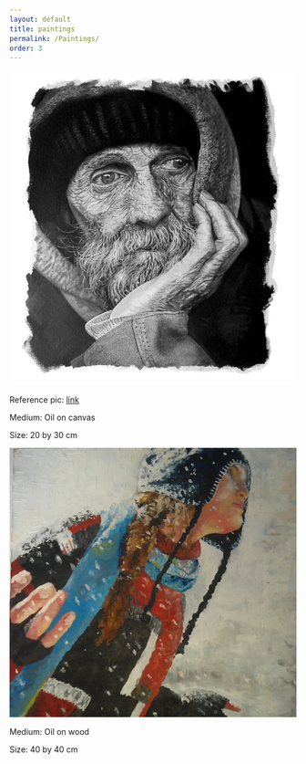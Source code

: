 ```yaml
---
layout: default
title: paintings
permalink: /Paintings/
order: 3
---
```





<div class="container">
  <img src="/assets/paints/old_man.JPG" alt="marina kamper painting man"  class="image" />
  <div class="middle">
    <div class="text">
      <p>Reference pic: <a href="https://www.pexels.com/photo/man-person-people-old-34534/" target="_blank" >link</a> </p>
      <p>Medium: Oil on canvas</p>
      <p>Size: 20 by 30 cm</p>
    </div>
  </div>
</div>


<div class="container">
  <img src="/assets/paints/snow.jpg" alt="marina kamper painting snow"  class="image" />
  <div class="middle">
    <div class="text">
      <p>Medium: Oil on wood</p>
      <p>Size: 40 by 40 cm</p>
    </div>
  </div>
</div>

